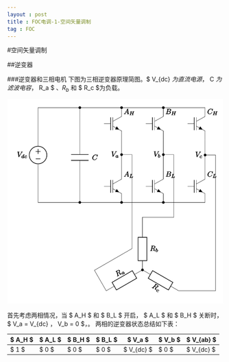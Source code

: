 ```yaml
---
layout : post
title : FOC电调-1-空间矢量调制
tag : FOC
---
```


#空间矢量调制

##逆变器

###逆变器和三相电机
下图为三相逆变器原理简图。$ V_{dc} $为直流电源，$ C $为滤波电容，$ R_a $ 、$R_b$ 和 $ R_c $为负载。

![](/image/three_phase_bridge.svg "图1：逆变器与三相电机简图")

首先考虑两相情况，当 $ A_H $ 和 $ B_L $ 开启， $ A_L $ 和 $ B_H $ 关断时，
$ V_a  =  V_{dc} $，$ V_b = 0 $，。
两相的逆变器状态总结如下表：

| $ A_H $   | $ A_L $   | $ B_H $   | $ B_L $   | $ V_a $      | $ V_b $   | $ V_{ab} $   |
| --------- | --------- | --------- | --------- | ------------ | --------- | ------------ |
| $ 1 $     | $ 0 $     | $ 0 $     | $ 0 $     | $ V_{dc} $   | $ 0 $     | $ V_{dc} $   |


